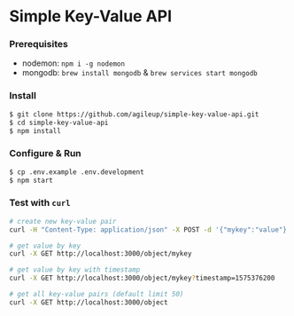 # Simple Key-Value API

### Prerequisites

- nodemon: `npm i -g nodemon`
- mongodb: `brew install mongodb` & `brew services start mongodb`

### Install

```bash
$ git clone https://github.com/agileup/simple-key-value-api.git
$ cd simple-key-value-api
$ npm install
```

### Configure & Run

```bash
$ cp .env.example .env.development
$ npm start
```

### Test with `curl`

```bash
# create new key-value pair
curl -H "Content-Type: application/json" -X POST -d '{"mykey":"value"}' http://localhost:3000/object

# get value by key
curl -X GET http://localhost:3000/object/mykey

# get value by key with timestamp
curl -X GET http://localhost:3000/object/mykey?timestamp=1575376200

# get all key-value pairs (default limit 50)
curl -X GET http://localhost:3000/object
```
